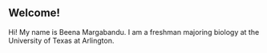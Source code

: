 ## Welcome!
Hi! My name is Beena Margabandu. I am a freshman majoring biology at the University of Texas at Arlington. 
